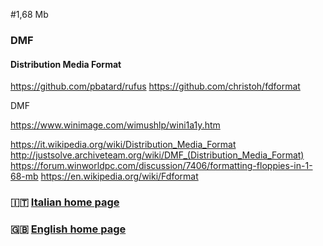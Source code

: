 #1,68 Mb

### DMF
#### Distribution Media Format

https://github.com/pbatard/rufus
https://github.com/christoh/fdformat

DMF

https://www.winimage.com/wimushlp/wini1a1y.htm

https://it.wikipedia.org/wiki/Distribution_Media_Format
http://justsolve.archiveteam.org/wiki/DMF_(Distribution_Media_Format)
https://forum.winworldpc.com/discussion/7406/formatting-floppies-in-1-68-mb
https://en.wikipedia.org/wiki/Fdformat



### 🇮🇹 [Italian home page](/readme.md)
### 🇬🇧 [English home page](/readme-en.md)
